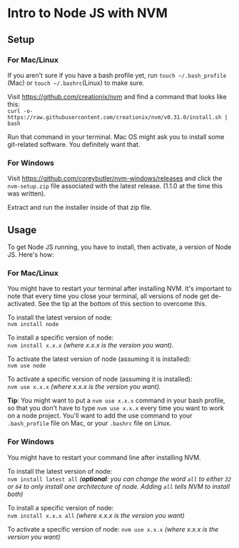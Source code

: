 # Intro to Node JS with NVM

## Setup

### For Mac/Linux
If you aren't sure if you have a bash profile yet, run `touch ~/.bash_profile` (Mac) or `touch ~/.bashrc`(Linux) to make sure.

Visit https://github.com/creationix/nvm and find a command that looks like this:  
`curl -o- https://raw.githubusercontent.com/creationix/nvm/v0.31.0/install.sh | bash`  

Run that command in your terminal.  Mac OS might ask you to install some git-related software.  You definitely want that.

### For Windows  
Visit https://github.com/coreybutler/nvm-windows/releases and click the `nvm-setup.zip` file associated with the latest release. (1.1.0 at the time this was written).

Extract and run the installer inside of that zip file.

## Usage
To get Node JS running, you have to install, then activate, a version of Node JS.  Here's how:

### For Mac/Linux
You might have to restart your terminal after installing NVM.  It's important to note that every time you close your terminal, all versions of node get de-activated.  See the tip at the bottom of this section to overcome this.

To install the latest version of node:  
`nvm install node`  

To install a specific version of node:  
`nvm install x.x.x` *(where x.x.x is the version you want).*

To activate the latest version of node (assuming it is installed):  
`nvm use node`

To activate a specific version of node (assuming it is installed):  
`nvm use x.x.x` *(where x.x.x is the version you want).*

**Tip**: You might want to put a `nvm use x.x.x` command in your bash profile, so that you don't have to type `nvm use x.x.x` every time you want to work on a node project.  You'll want to add the use command to your `.bash_profile` file on Mac, or your `.bashrc` file on Linux.

### For Windows
You might have to restart your command line after installing NVM.

To install the latest version of node:  
`nvm install latest all` *(**optional**: you can change the word `all` to either `32` or `64` to only install one architecture of node.  Adding `all` tells NVM to install both)*

To install a specific version of node:  
`nvm install x.x.x all` *(where x.x.x is the version you want)*

To activate a specific version of node:
`nvm use x.x.x` *(where x.x.x is the version you want)*

